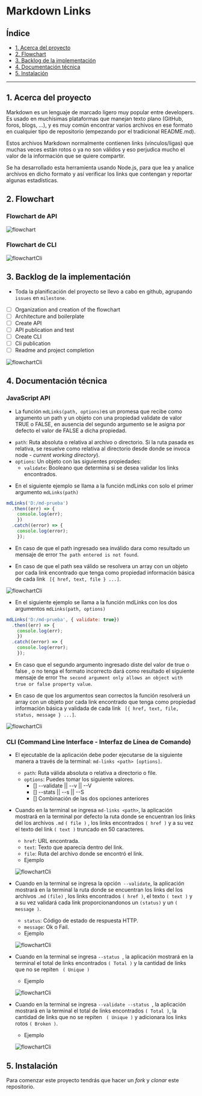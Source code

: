 # Markdown Links

## Índice

* [1. Acerca del proyecto](#1-acerca-del-proyecto)
* [2. Flowchart](#2-flowchart)
* [3. Backlog de la implementación](#3-backlog-de-la-implementación)
* [4. Documentación técnica](#4-documentación-tecnica)
* [5. Instalación](#5-instalación)

***

## 1. Acerca del proyecto

Markdown es un lenguaje de marcado ligero muy popular entre developers. Es usado en muchísimas plataformas que manejan texto plano (GitHub, foros, blogs, ...), y es muy común encontrar varios archivos en ese formato en cualquier tipo de repositorio (empezando por el tradicional README.md).

Estos archivos Markdown normalmente contienen links (vínculos/ligas) que muchas veces están rotos o ya no son válidos y eso perjudica mucho el valor de la información que se quiere compartir.

Se ha desarrollado esta herramienta usando Node.js, para que lea y analice archivos en dicho formato y así verificar los links que contengan y reportar algunas estadísticas.

## 2. Flowchart

### Flowchart de API
![flowchart](https://github.com/consuelogoche-1994/LIM013-fe-md-links/blob/master/img/flowchartApi.png)
### Flowchart de CLI
![flowchartCli](https://github.com/consuelogoche-1994/LIM013-fe-md-links/blob/master/img/flowchartCli.png)

## 3. Backlog de la implementación

* Toda la planificación del proyecto se llevo a cabo en github, agrupando `issues` 
en `milestone`.

* [ ] Organization and creation of the flowchart
* [ ] Architecture and boilerplate
* [ ] Create API
* [ ] API publication and test
* [ ] Create CLI
* [ ] Cli publication
* [ ] Readme and project completion

![flowchartCli](https://github.com/consuelogoche-1994/LIM013-fe-md-links/blob/master/img/github.png)


## 4. Documentación técnica

### JavaScript API

* La función `mdLinks(path, options)`es un promesa que recibe como argumento un path y un objeto con una propiedad validate de  valor TRUE o FALSE, en ausencia del segundo argumento se le asigna por defecto el valor de FALSE a dicha propiedad.

- `path`: Ruta absoluta o relativa al archivo o directorio. Si la ruta pasada es
  relativa, se resuelve como relativa al directorio desde donde se invoca
  node - _current working directory_).
- `options`: Un objeto con las siguientes propiedades:
  - `validate`: Booleano que determina si se desea validar los links
    encontrados.

* En el siguiente ejemplo se llama a la función mdLinks con solo el primer argumento `mdLinks(path)`

```js
mdLinks('D:/md-prueba')
  .then((err) => { 
    console.log(err); 
    })
  .catch((error) => { 
    console.log(error); 
    });
```
  - En caso de que el path ingresado sea inválido dara como resultado un mensaje de error `The path entered is not found`.

  - En caso de que el path sea válido se resolvera un array con un objeto por cada link encontrado que tenga como propiedad información básica de cada link ` [{ href, text, file } ...]`.

![flowchartCli](https://github.com/consuelogoche-1994/LIM013-fe-md-links/blob/master/img/APi.png)

* En el siguiente ejemplo se llama a la función mdLinks con los dos argumentos  `mdLinks(path, options)`

```js
mdLinks('D:/md-prueba', { validate: true})
  .then((err) => { 
    console.log(err); 
    })
  .catch((error) => { 
    console.log(error); 
    });
```
  - En caso que el segundo argumento ingresado diste del valor de true o false , o no tenga el formato incorrecto dará como resultado el siguiente mensaje de error `The second argument only allows an object with true or false property value`.

  - En caso de que los argumentos sean correctos la función resolverá un array con un objeto por cada link encontrado que tenga como propiedad información básica y validada de cada link ` [{ href, text, file, status, message } ...]`.

![flowchartCli](https://github.com/consuelogoche-1994/LIM013-fe-md-links/blob/master/img/ApiValidate.png)

### CLI (Command Line Interface - Interfaz de Línea de Comando)

* El ejecutable de la aplicación debe poder ejecutarse de la siguiente
manera a través de la terminal: `md-links <path> [options]`.
  - `path`: Ruta válida absoluta o relativa a directorio o file.
  - `options`: Puedes tomar los siguiente valores.
    * [] --validate || --v || --V
    * [] --stats || --s || --S
    * [] Combinación de las dos opciones anteriores

* Cuando en la terminal se ingresa `md-links <path>`, la aplicación mostrará en la terminal por defecto la ruta donde se encuentran los links del los archivos `.md` `( file )` , los links encontrados `( href )` y a su vez el texto del link `( text )` truncado en 50 caracteres.

  * `href`: URL encontrada.
  * `text`: Texto que aparecía dentro del link.
  * `file`: Ruta del archivo donde se encontró el link.
  - Ejemplo

  ![flowchartCli](https://github.com/consuelogoche-1994/LIM013-fe-md-links/blob/master/img/noOpts.png)

* Cuando en la terminal se ingresa la opción` --validate`, la aplicación mostrará en la terminal la ruta donde se encuentran los links del los archivos `.md` `(file)` , los links encontrados `( href )`, el texto `( text )` y a su vez validará cada link proporcionandonos un `(status)` y un `( message )`.

  * `status`: Código de estado de respuesta HTTP.
  * `message`: Ok o Fail.

  - Ejemplo

  ![flowchartCli](https://github.com/consuelogoche-1994/LIM013-fe-md-links/blob/master/img/validate.png)

* Cuando en la terminal se ingresa `--status `, la aplicación mostrará en la terminal el total de links encontrados 
`( Total )` y la cantidad de links que no se repiten ` ( Unique )`

  - Ejemplo

  ![flowchartCli](https://github.com/consuelogoche-1994/LIM013-fe-md-links/blob/master/img/stats.png)

* Cuando en la terminal se ingresa `--validate --status `, la aplicación mostrará en la terminal el total de links encontrados `( Total )`, la cantidad de links que no se repiten ` ( Unique )` y adicionara los links rotos `( Broken )`.

  - Ejemplo

  ![flowchartCli](https://github.com/consuelogoche-1994/LIM013-fe-md-links/blob/master/img/validateAndStats.png)



## 5. Instalación

Para comenzar este proyecto tendrás que hacer un _fork_ y _clonar_ este
repositorio.

